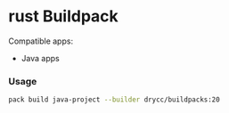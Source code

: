 # rust Buildpack

Compatible apps:
- Java apps

### Usage

```bash
pack build java-project --builder drycc/buildpacks:20
```